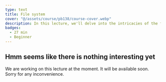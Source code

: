 ```yaml
---
type: text
title: File system
cover: "@/assets/course/pb138/course-cover.webp"
description: In this lecture, we'll delve into the intricacies of the file system, a fundamental data structure in modern computing. We'll explore how the file system organizes and manages data, files, and directories on storage devices. You'll learn about file paths, file permissions, and the hierarchical structure of directories. Additionally, we'll discuss common file operations such as creating, reading, writing, and deleting files, as well as navigating directories.
badges:
  - 27 min
  - Beginner
---
```


## Hmm seems like there is nothing interesting yet

We are working on this lecture at the moment. It will be available soon. Sorry for any inconvenience.

